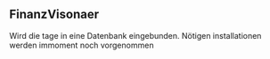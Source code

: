 ## FinanzVisonaer

Wird die tage in eine Datenbank eingebunden. Nötigen installationen werden immoment noch vorgenommen 
